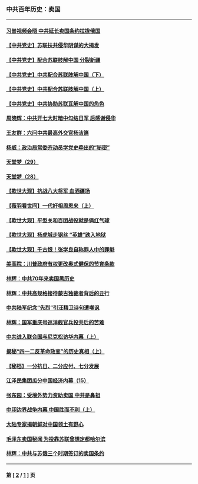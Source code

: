 ### 中共百年历史：卖国
---
#### [习普视频会晤 中共延长卖国条约拉拢俄国](../../pages/nf1176117/n13060971.md?09260430) 
#### [【中共党史】苏联扶共侵华阴谋的大揭发](../../pages/nf1176117/n13056050.md?09260430) 
#### [【中共党史】配合苏联肢解中国 分裂新疆](../../pages/nf1176117/n13040700.md?09260430) 
#### [【中共党史】中共配合苏联肢解中国（下）](../../pages/nf1176117/n13035660.md?09260430) 
#### [【中共党史】中共配合苏联肢解中国（上）](../../pages/nf1176117/n13030262.md?09260430) 
#### [【中共党史】中共协助苏联瓦解中国的角色](../../pages/nf1176117/n13018109.md?09260430) 
#### [周晓辉：中共开七大时暗中勾结日军 后感谢侵华](../../pages/nf1176117/n12921960.md?09260430) 
#### [王友群：六问中共最高外交官杨洁篪](../../pages/nf1176117/n12836495.md?09260430) 
#### [杨威：政治局常委齐动员学党史牵出的“秘密”](../../pages/nf1176117/n12764642.md?09260430) 
#### [天堂梦（29）](../../pages/nf1176117/n12408465.md?09260430) 
#### [天堂梦（28）](../../pages/nf1176117/n12408309.md?09260430) 
#### [【欺世大观】抗战八大将军 血洒疆场](../../pages/nf1176117/n12357044.md?09260430) 
#### [【薇羽看世间】一代奸相周恩来（上）](../../pages/nf1176117/n12401109.md?09260430) 
#### [【欺世大观】平型关和百团战役就是俩红气球](../../pages/nf1176117/n12359157.md?09260430) 
#### [【欺世大观】杨虎城走钢丝 “英雄”跌入地狱](../../pages/nf1176117/n12358840.md?09260430) 
#### [【欺世大观】千古恨！张学良自称罪人中的罪魁](../../pages/nf1176117/n12358629.md?09260430) 
#### [美高院：川普政府有权更改奥式健保的节育条款](../../pages/nf1176117/n12242171.md?09260430) 
#### [林辉：中共70年来卖国黑历史](../../pages/nf1176117/n11552181.md?09260430) 
#### [林辉：中共高规格接待蒙古独裁者背后的丑行](../../pages/nf1176117/n11225005.md?09260430) 
#### [中共陆军纪念“先烈”引汪精卫诗句遭嘲讽](../../pages/nf1176117/n11153345.md?09260430) 
#### [林辉：国军重庆号巡洋舰官兵投共后的苦难](../../pages/nf1176117/n10997801.md?09260430) 
#### [中共进入联合国与尼克松访华内幕（上）](../../pages/nf1176117/n10138788.md?09260430) 
#### [揭秘“四一二反革命政变”的历史真相（上）](../../pages/nf1176117/n9996650.md?09260430) 
#### [【秘档】一分抗日、二分应付、七分发展](../../pages/nf1176117/n9331484.md?09260430) 
#### [江泽民集团瓜分中国经济内幕（15）](../../pages/nf1176117/n9268584.md?09260430) 
#### [张东园：受境外势力资助卖国 中共是鼻祖](../../pages/nf1176117/n9272480.md?09260430) 
#### [中印边界战争内幕 中国胜而不利（上）](../../pages/nf1176117/n9252458.md?09260430) 
#### [大陆专家揭朝鲜对中国领土有野心](../../pages/nf1176117/n9074056.md?09260430) 
#### [毛泽东卖国秘闻 为投靠苏联曾想定都哈尔滨](../../pages/nf1176117/n9058631.md?09260430) 
#### [林辉：中共与苏俄三个时期签订的卖国条约](../../pages/nf1176117/n9036062.md?09260430) 

---
#### 第 [ [2](./2.md?09260430) / [1](./1.md?09260430) ] 页

